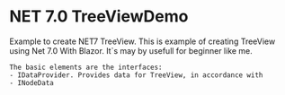 ﻿# NET 7.0 TreeViewDemo
Example to create NET7 TreeView.
This is example of creating TreeView using Net 7.0 With Blazor.
It`s may by usefull for beginner like me.

	The basic elements are the interfaces:
	- IDataProvider. Provides data for TreeView, in accordance with
	- INodeData



